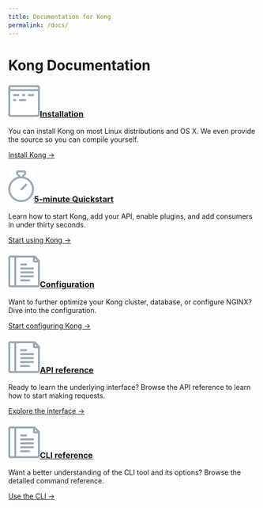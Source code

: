 ```yaml
---
title: Documentation for Kong
permalink: /docs/
---
```


# Kong Documentation

<div class="docs-grid">
  <div class="docs-grid-block">
    <h3><img src="/assets/images/icons/documentation/icn-window.svg" /><a href="/download">Installation</a></h3>
    <p>You can install Kong on most Linux distributions and OS X. We even provide the source so you can compile yourself.</p>
    <a href="/download">Install Kong &rarr;</a>
  </div>

  <div class="docs-grid-block">
    <h3><img src="/assets/images/icons/documentation/icn-quickstart.svg" /><a href="/docs/{{page.kong_version}}/getting-started/quickstart">5-minute Quickstart</a></h3>
    <p>Learn how to start Kong, add your API, enable plugins, and add consumers in under thirty seconds.</p>
    <a href="/docs/{{page.kong_version}}/getting-started/quickstart">Start using Kong &rarr;</a>
  </div>

  <div class="docs-grid-block">
     <h3><img src="/assets/images/icons/documentation/icn-doc-reference.svg" /><a href="/docs/{{page.kong_version}}/configuration">Configuration</a></h3>
     <p>Want to further optimize your Kong cluster, database, or configure NGINX? Dive into the configuration.</p>
     <a href="/docs/{{page.kong_version}}/configuration">Start configuring Kong &rarr;</a>
   </div>

  <div class="docs-grid-block">
    <h3><img src="/assets/images/icons/documentation/icn-doc-reference.svg" /><a href="/docs/{{page.kong_version}}/admin-api">API reference</a></h3>
    <p>Ready to learn the underlying interface? Browse the API reference to learn how to start making requests.</p>
    <a href="/docs/{{page.kong_version}}/admin-api">Explore the interface &rarr;</a>
  </div>

   <div class="docs-grid-block">
      <h3><img src="/assets/images/icons/documentation/icn-doc-reference.svg" /><a href="/docs/{{page.kong_version}}/cli">CLI reference</a></h3>
      <p>Want a better understanding of the CLI tool and its options? Browse the detailed command reference.</p>
      <a href="/docs/{{page.kong_version}}/cli">Use the CLI &rarr;</a>
    </div>
</div>
